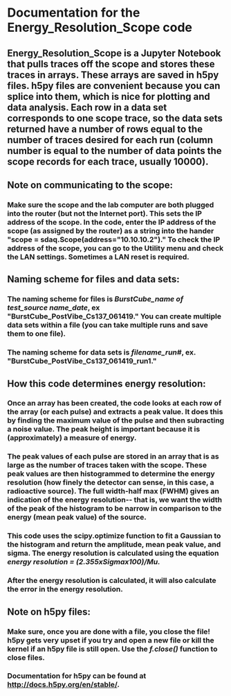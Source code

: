 # Documentation for the Energy_Resolution_Scope code

## Energy_Resolution_Scope is a Jupyter Notebook that pulls traces off the scope and stores these traces in arrays. These arrays are saved in h5py files. h5py files are convenient because you can splice into them, which is nice for plotting and data analysis. Each row in a data set corresponds to one scope trace, so the data sets returned have a number of rows equal to the number of traces desired for each run (column number is equal to the number of data points the scope records for each trace, usually 10000).

## Note on communicating to the scope:
### Make sure the scope and the lab computer are both plugged into the router (but not the Internet port). This sets the IP address of the scope.  In the code, enter the IP address of the scope (as assigned by the router) as a string into the hander "scope = sdaq.Scope(address="10.10.10.2")." To check the IP address of the scope, you can go to the Utility menu and check the LAN settings. Sometimes a LAN reset is required.

## Naming scheme for files and data sets:
### The naming scheme for files is ***BurstCube_name of test_source name_date***, ex "BurstCube_PostVibe_Cs137_061419." You can create multiple data sets within a file (you can take multiple runs and save them to one file).
### The naming scheme for data sets is ***filename_run#***, ex. "BurstCube_PostVibe_Cs137_061419_run1."

## How this code determines energy resolution:
### Once an array has been created, the code looks at each row of the array (or each pulse) and extracts a peak value. It does this by finding the maximum  value of the pulse and then subracting a noise value. The peak height is important because it is (approximately) a measure of energy.
### The peak values of each pulse are stored in an array that is as large as the number of traces taken with the scope. These peak values are then histogrammed to determine the energy resolution (how finely the detector can sense, in this case, a radioactive source). The full width-half max (FWHM) gives an indication of the energy resolution-- that is, we want the width of the peak of the histogram to be narrow in comparison to the energy (mean peak value) of the source.
### This code uses the scipy.optimize function to fit a Gaussian to the histogram and return the amplitude, mean peak value, and sigma. The energy resolution is calculated using the equation ***energy resolution  = (2.355xSigmax100)/Mu.***
### After the energy resolution is calculated, it will also calculate the error in the energy resolution.

## Note on h5py files:
### Make sure, once you are done with a file, you close the file! h5py gets very upset if you try and open a new file or kill the kernel if an h5py file is still open. Use the ***f.close()*** function to close files.
### Documentation for h5py can be found at http://docs.h5py.org/en/stable/.